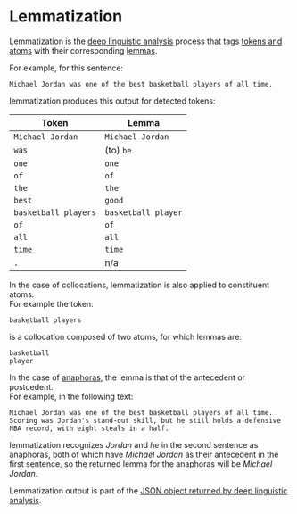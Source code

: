 # Lemmatization

Lemmatization is the [deep linguistic analysis](../index.md) process that tags [tokens and atoms](../subdivision/index.md) with their corresponding <a href="https://en.wikipedia.org/wiki/Lemma_(morphology)" target="_blank">lemmas</a>.

For example, for this sentence:

	Michael Jordan was one of the best basketball players of all time.

lemmatization produces this output for detected tokens:

Token | Lemma
--- | ---
`Michael Jordan` | `Michael Jordan`
`was` | (to) `be`
`one` | `one`
`of` | `of`
`the` | `the`
`best` | `good`
`basketball players` | `basketball player`
`of` | `of`
`all` | `all`
`time` | `time`
`.` | n/a

In the case of collocations, lemmatization is also applied to constituent atoms.  
For example the token:

	basketball players
	
is a collocation composed of two atoms, for which lemmas are:

	basketball
	player

In the case of <a href="https://en.wikipedia.org/wiki/Anaphora_(linguistics)" target="_blank">anaphoras</a>, the lemma is that of the antecedent or postcedent.  
For example, in the following text:

	Michael Jordan was one of the best basketball players of all time. Scoring was Jordan's stand-out skill, but he still holds a defensive NBA record, with eight steals in a half.
	
lemmatization recognizes _Jordan_ and _he_ in the second sentence as anaphoras, both of which have _Michael Jordan_ as their antecedent in the first sentence, so the returned lemma for the anaphoras will be _Michael Jordan_.

Lemmatization output is part of the [JSON object returned by deep linguistic analysis](../../../reference/output/linguistic-analysis/index.md).